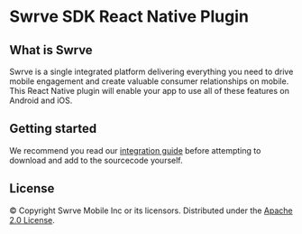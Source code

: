 # Swrve SDK React Native Plugin

## What is Swrve

Swrve is a single integrated platform delivering everything you need to drive mobile engagement and create valuable consumer relationships on mobile.  This React Native plugin will enable your app to use all of these features on Android and iOS.

## Getting started

We recommend you read our [integration guide](http://docs.swrve.com/developer-documentation/integration/react-native/) before attempting to download and add to the sourcecode yourself.

## License

© Copyright Swrve Mobile Inc or its licensors. Distributed under the [Apache 2.0 License](LICENSE).

